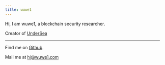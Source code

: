 ```yaml
---
title: wuwe1
---
```


Hi, I am wuwe1, a blockchain security researcher. 

Creator of [UnderSea](https://github.com/wuwe1/undersea-core)

***

Find me on [Github](https://github.com/wuwe1).

Mail me at [hi@wuwe1.com](mailto:hi@wuwe1.com)


<MapTrace/>
